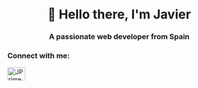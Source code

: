 <h1 align="center">👋 Hello there, I'm Javier</h1>
<h3 align="center">A passionate web developer from Spain</h3>

<h3 align="left">Connect with me:</h3>
<p align="left">
  <a href="https://discord.gg/JPrimee#3974" target="blank"><img align="center" src="https://raw.githubusercontent.com/rahuldkjain/github-profile-readme-generator/master/src/images/icons/Social/discord.svg" alt="JPrimee#3974" height="30" width="40" /></a>

</p>

